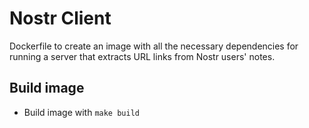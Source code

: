 # Nostr Client

Dockerfile to create an image with all the necessary dependencies for running a server that extracts URL links from Nostr users' notes.

## Build image
* Build image with `make build`
